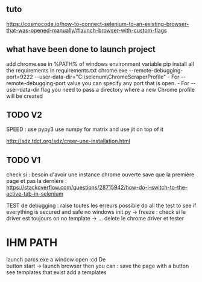 ## tuto 
https://cosmocode.io/how-to-connect-selenium-to-an-existing-browser-that-was-opened-manually/#launch-browser-with-custom-flags

## what have been done to launch project
add chrome.exe in %PATH% of windows environment variable
pip install all the requirements in requirements.txt
chrome.exe --remote-debugging-port=9222 --user-data-dir="C:\selenum\ChromeScraperProfile"
    - For --remote-debugging-port value you can specify any port that is open.
    - For --user-data-dir flag you need to pass a directory where a new Chrome profile will be created

## TODO V2
SPEED :
use pypy3
use numpy for matrix and use jit on top of it

http://sdz.tdct.org/sdz/creer-une-installation.html

## TODO V1
check si : besoin d'avoir une instance chrome ouverte
save que la première page et pas la dernière : 
https://stackoverflow.com/questions/28715942/how-do-i-switch-to-the-active-tab-in-selenium

TEST de debugging :
raise toutes les erreurs possible
do all the test to see if everything is secured and safe
no windows init.py -> freeze : check si le driver est toujours on
no template -> ...
delete le chrome driver et tester

# IHM PATH

launch parcs.exe
    a window open :cd De  
    button start -> launch browser
        then you can :
            save the page with a button
            see templates that exist 
            add a templates